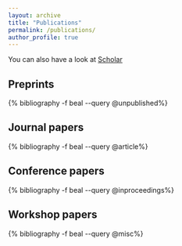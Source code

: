 ```yaml
---
layout: archive
title: "Publications"
permalink: /publications/
author_profile: true
---
```


<!-- {% if author.googlescholar %}
  You can also find my articles on <u><a href="{{author.googlescholar}}">my Google Scholar profile</a>.</u>
{% endif %}

{% include base_path %}

{% for post in site.publications reversed %}
  {% include archive-single.html %}
{% endfor %}
 -->

You can also have a look at
<a href="https://scholar.google.fr/citations?user=iwIlGmUAAAAJ&hl=en">
    <i class="ai ai-google-scholar" aria-hidden="true"></i>Scholar
</a>

<h2  class="pubyear">Preprints</h2>
{% bibliography -f beal --query @unpublished%}

<h2  class="pubyear">Journal papers</h2>
{% bibliography -f beal --query @article%}

<h2  class="pubyear">Conference papers</h2>
{% bibliography -f beal --query @inproceedings%}

<h2  class="pubyear">Workshop papers</h2>
{% bibliography -f beal --query @misc%}
